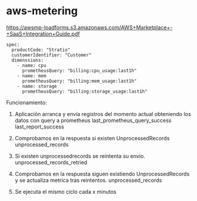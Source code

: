 # aws-metering

https://awsmp-loadforms.s3.amazonaws.com/AWS+Marketplace+-+SaaS+Integration+Guide.pdf

```
spec:
  productCode: "Stratio"
  customerIdentifier: "Customer"
  dimenssions:
    - name: cpu
      prometheusQuery: "billing:cpu_usage:last1h"
    - name: mem
      prometheusQuery: "billing:mem_usage:last1h"
    - name: storage
      prometheusQuery: "billing:storage_usage:last1h"

```

Funcionamiento:

1. Aplicación arranca y envía registros del momento actual obteniendo los datos con query a prometheus
last_prometheus_query_success
last_report_success

2. Comprobamos en la respuesta si existen UnprocessedRecords
unprocessed_records

3. Si existen unprocessedrecords se reintenta su envío.
unprocessed_records_retried

4. Comprobamos en la respuesta siguen existiendo UnprocessedRecords y se actualiza metrica tras reintentos.
unprocessed_records

4. Se ejecuta el mismo ciclo cada x minutos